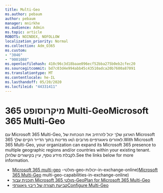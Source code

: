 ```yaml
---
title: Multi-Geo
ms.author: pebaum
author: pebaum
manager: mnirkhe
ms.audience: Admin
ms.topic: article
ROBOTS: NOINDEX, NOFOLLOW
localization_priority: Normal
ms.collection: Adm_O365
ms.custom:
- "3046"
- "9001088"
ms.openlocfilehash: 410c96c3d18baae096ecf52bba275b0eb2cfec20
ms.sourcegitcommit: bd7c03d4e994abb45c43510adca20b7600a87091
ms.translationtype: MT
ms.contentlocale: he-IL
ms.lasthandoff: 05/20/2020
ms.locfileid: "44331411"
---
```

# <a name="microsoft-365-multi-geo"></a><span data-ttu-id="44d61-102">מיקרוסופט 365 Multi-Geo</span><span class="sxs-lookup"><span data-stu-id="44d61-102">Microsoft 365 Multi-Geo</span></span>

<span data-ttu-id="44d61-103">עם Microsoft 365 Multi-Geo, הארגון שלך יכול להרחיב את הנוכחות של Microsoft 365 לאזורים גיאוגרפיים מרובים ו/או מדינות בתוך הדייר הקיים שלך.</span><span class="sxs-lookup"><span data-stu-id="44d61-103">With Microsoft 365 Multi-Geo, your organization can expand its Microsoft 365 presence to multiple geographic regions and/or countries within your existing tenant.</span></span> <span data-ttu-id="44d61-104">לקבלת מידע נוסף, עיין בקישורים שלהלן.</span><span class="sxs-lookup"><span data-stu-id="44d61-104">See the links below for more information.</span></span>

- <span data-ttu-id="44d61-105">[Microsoft 365 multi-geo](https://docs.microsoft.com/office365/enterprise/office-365-multi-geo) -מולטי-geo-יכולות-in-exchange-online)</span><span class="sxs-lookup"><span data-stu-id="44d61-105">[Microsoft 365 Multi-Geo](https://docs.microsoft.com/office365/enterprise/office-365-multi-geo) multi-geo-capabilities-in-exchange-online)</span></span>
- [<span data-ttu-id="44d61-106">תוכנית עבור Microsoft 365 מולטי-Geo</span><span class="sxs-lookup"><span data-stu-id="44d61-106">Plan for Microsoft 365 Multi-Geo</span></span>](https://docs.microsoft.com/office365/enterprise/plan-for-multi-geo)
- [<span data-ttu-id="44d61-107">קביעת תצורה של ריבוי גיאוגרפי</span><span class="sxs-lookup"><span data-stu-id="44d61-107">Configure Multi-Geo</span></span>](https://docs.microsoft.com/office365/enterprise/multi-geo-tenant-configuration)
